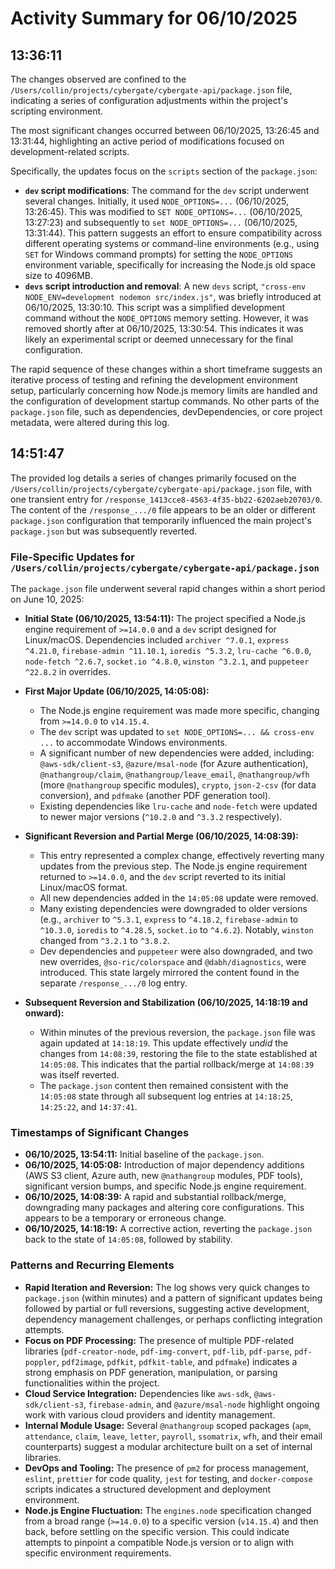 # Activity Summary for 06/10/2025

## 13:36:11
The changes observed are confined to the `/Users/collin/projects/cybergate/cybergate-api/package.json` file, indicating a series of configuration adjustments within the project's scripting environment.

The most significant changes occurred between 06/10/2025, 13:26:45 and 13:31:44, highlighting an active period of modifications focused on development-related scripts.

Specifically, the updates focus on the `scripts` section of the `package.json`:
*   **`dev` script modifications**: The command for the `dev` script underwent several changes. Initially, it used `NODE_OPTIONS=...` (06/10/2025, 13:26:45). This was modified to `SET NODE_OPTIONS=...` (06/10/2025, 13:27:23) and subsequently to `set NODE_OPTIONS=...` (06/10/2025, 13:31:44). This pattern suggests an effort to ensure compatibility across different operating systems or command-line environments (e.g., using `SET` for Windows command prompts) for setting the `NODE_OPTIONS` environment variable, specifically for increasing the Node.js old space size to 4096MB.
*   **`devs` script introduction and removal**: A new `devs` script, `"cross-env NODE_ENV=development nodemon src/index.js"`, was briefly introduced at 06/10/2025, 13:30:10. This script was a simplified development command without the `NODE_OPTIONS` memory setting. However, it was removed shortly after at 06/10/2025, 13:30:54. This indicates it was likely an experimental script or deemed unnecessary for the final configuration.

The rapid sequence of these changes within a short timeframe suggests an iterative process of testing and refining the development environment setup, particularly concerning how Node.js memory limits are handled and the configuration of development startup commands. No other parts of the `package.json` file, such as dependencies, devDependencies, or core project metadata, were altered during this log.

## 14:51:47
The provided log details a series of changes primarily focused on the `/Users/collin/projects/cybergate/cybergate-api/package.json` file, with one transient entry for `/response_1413cce8-4563-4f35-bb22-6202aeb20703/0`. The content of the `/response_.../0` file appears to be an older or different `package.json` configuration that temporarily influenced the main project's `package.json` but was subsequently reverted.

### File-Specific Updates for `/Users/collin/projects/cybergate/cybergate-api/package.json`

The `package.json` file underwent several rapid changes within a short period on June 10, 2025:

*   **Initial State (06/10/2025, 13:54:11):** The project specified a Node.js engine requirement of `>=14.0.0` and a `dev` script designed for Linux/macOS. Dependencies included `archiver ^7.0.1`, `express ^4.21.0`, `firebase-admin ^11.10.1`, `ioredis ^5.3.2`, `lru-cache ^6.0.0`, `node-fetch ^2.6.7`, `socket.io ^4.8.0`, `winston ^3.2.1`, and `puppeteer ^22.8.2` in overrides.

*   **First Major Update (06/10/2025, 14:05:08):**
    *   The Node.js engine requirement was made more specific, changing from `>=14.0.0` to `v14.15.4`.
    *   The `dev` script was updated to `set NODE_OPTIONS=... && cross-env ...` to accommodate Windows environments.
    *   A significant number of new dependencies were added, including: `@aws-sdk/client-s3`, `@azure/msal-node` (for Azure authentication), `@nathangroup/claim`, `@nathangroup/leave_email`, `@nathangroup/wfh` (more `@nathangroup` specific modules), `crypto`, `json-2-csv` (for data conversion), and `pdfmake` (another PDF generation tool).
    *   Existing dependencies like `lru-cache` and `node-fetch` were updated to newer major versions (`^10.2.0` and `^3.3.2` respectively).

*   **Significant Reversion and Partial Merge (06/10/2025, 14:08:39):**
    *   This entry represented a complex change, effectively reverting many updates from the previous step. The Node.js engine requirement returned to `>=14.0.0`, and the `dev` script reverted to its initial Linux/macOS format.
    *   All new dependencies added in the `14:05:08` update were removed.
    *   Many existing dependencies were downgraded to older versions (e.g., `archiver` to `^5.3.1`, `express` to `^4.18.2`, `firebase-admin` to `^10.3.0`, `ioredis` to `^4.28.5`, `socket.io` to `^4.6.2`). Notably, `winston` changed from `^3.2.1` to `^3.8.2`.
    *   Dev dependencies and `puppeteer` were also downgraded, and two new overrides, `@so-ric/colorspace` and `@dabh/diagnostics`, were introduced. This state largely mirrored the content found in the separate `/response_.../0` log entry.

*   **Subsequent Reversion and Stabilization (06/10/2025, 14:18:19 and onward):**
    *   Within minutes of the previous reversion, the `package.json` file was again updated at `14:18:19`. This update effectively *undid* the changes from `14:08:39`, restoring the file to the state established at `14:05:08`. This indicates that the partial rollback/merge at `14:08:39` was itself reverted.
    *   The `package.json` content then remained consistent with the `14:05:08` state through all subsequent log entries at `14:18:25`, `14:25:22`, and `14:37:41`.

### Timestamps of Significant Changes

*   **06/10/2025, 13:54:11:** Initial baseline of the `package.json`.
*   **06/10/2025, 14:05:08:** Introduction of major dependency additions (AWS S3 client, Azure auth, new `@nathangroup` modules, PDF tools), significant version bumps, and specific Node.js engine requirement.
*   **06/10/2025, 14:08:39:** A rapid and substantial rollback/merge, downgrading many packages and altering core configurations. This appears to be a temporary or erroneous change.
*   **06/10/2025, 14:18:19:** A corrective action, reverting the `package.json` back to the state of `14:05:08`, followed by stability.

### Patterns and Recurring Elements

*   **Rapid Iteration and Reversion:** The log shows very quick changes to `package.json` (within minutes) and a pattern of significant updates being followed by partial or full reversions, suggesting active development, dependency management challenges, or perhaps conflicting integration attempts.
*   **Focus on PDF Processing:** The presence of multiple PDF-related libraries (`pdf-creator-node`, `pdf-img-convert`, `pdf-lib`, `pdf-parse`, `pdf-poppler`, `pdf2image`, `pdfkit`, `pdfkit-table`, and `pdfmake`) indicates a strong emphasis on PDF generation, manipulation, or parsing functionalities within the project.
*   **Cloud Service Integration:** Dependencies like `aws-sdk`, `@aws-sdk/client-s3`, `firebase-admin`, and `@azure/msal-node` highlight ongoing work with various cloud providers and identity management.
*   **Internal Module Usage:** Several `@nathangroup` scoped packages (`apm`, `attendance`, `claim`, `leave`, `letter`, `payroll`, `ssomatrix`, `wfh`, and their email counterparts) suggest a modular architecture built on a set of internal libraries.
*   **DevOps and Tooling:** The presence of `pm2` for process management, `eslint`, `prettier` for code quality, `jest` for testing, and `docker-compose` scripts indicates a structured development and deployment environment.
*   **Node.js Engine Fluctuation:** The `engines.node` specification changed from a broad range (`>=14.0.0`) to a specific version (`v14.15.4`) and then back, before settling on the specific version. This could indicate attempts to pinpoint a compatible Node.js version or to align with specific environment requirements.